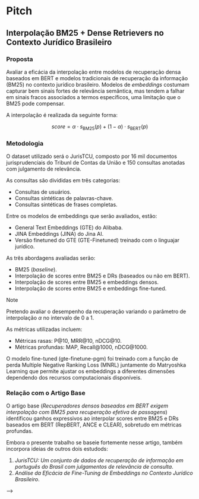 # Pitch

## Interpolação BM25 + Dense Retrievers no Contexto Jurídico Brasileiro

<!--### O Problema-->
<!--Modelos de recuperação densa baseados em BERT revolucionaram a recuperação de informação,-->
<!--mas pesquisas recentes (Wang et al., 2021) mostram que eles **necessitam-->
<!--interpolação com BM25** para serem eficazes. Enquanto capturam bem sinais-->
<!--fortes de relevância semântica, falham em sinais fracos. Será que isso se confirma no-->
<!--domínio jurídico brasileiro, especialmente com modelos especializados via-->
<!--fine-tuning?-->

### Proposta

Avaliar a eficácia da interpolação entre modelos de recuperação densa baseados
em BERT e modelos tradicionais de recuperação da informação (BM25) no contexto
jurídico brasileiro. Modelos de _embeddings_ costumam capturar bem sinais fortes
de relevância semântica, mas tendem a falhar em sinais fracos associados a
termos específicos, uma limitação que o BM25 pode compensar.

A interpolação é realizada da seguinte forma:

$$
score = \alpha \cdot s_{\text{BM25}} (p) + (1 - \alpha) \cdot s_{\text{BERT}} (p)
$$

### Metodologia

O dataset utilizado será o JurisTCU, composto por 16 mil documentos
jurisprudenciais do Tribunl de Contas da União e 150 consultas anotadas com
julgamento de relevância.

As consultas são divididas em três categorias:

- Consultas de usuários.
- Consultas sintéticas de palavras-chave.
- Consultas sintéticas de frases completas.

Entre os modelos de embeddings que serão avaliados, estão:

- General Text Embeddings (GTE) do Alibaba.
- JINA Embeddings (JINA) do Jina AI.
- Versão finetuned do GTE (GTE-Finetuned) treinado com o linguajar jurídico.

As três abordagens avaliadas serão:

- BM25 (_baseline_).
- Interpolação de scores entre BM25 e DRs (baseados ou não em BERT).
- Interpolação de scores entre BM25 e embeddings densos.
- Interpolação de scores entre BM25 e embeddings fine-tuned.

> [!NOTE]
> Pretendo avaliar o desempenho da recuperação variando o parâmetro de
> interpolação $\alpha$ no intervalo de 0 a 1.

As métricas utilizadas incluem:

- Métricas rasas: P@10, MRR@10, nDCG@10.
- Métricas profundas: MAP, Recall@1000, nDCG@1000.

O modelo fine-tuned (gte-finetune-pgm) foi treinado com a função de perda
Multiple Negative Ranking Loss (MNRL) juntamente do Matryoshka Learning que
permite ajustar os embeddings a diferentes dimensões dependendo dos recursos
computacionais disponíveis.

### Relação com o Artigo Base

O artigo base (_Recuperadores densos baseados em BERT exigem interpolação com
BM25 para recuperação efetiva de passagens_) identificou ganhos expressivos ao
interpolar scores entre BM25 e DRs baseados em BERT (RepBERT, ANCE e CLEAR),
sobretudo em métricas profundas.

Embora o presente trabalho se baseie fortemente nesse artigo, também incorpora ideias de outros dois estudods:

1. _JurisTCU: Um conjunto de dados de recuperação de informação em português do Brasil com julgamentos de relevância de consulta_.
2. _Análise da Eficácia de Fine-Tuning de Embeddings no Contexto Jurídico Brasileiro_.

<!--### Resultados Esperados-->
<!--Baseado em experimentos preliminares:-->
<!--- **23-28%** de ganho em nDCG@20 com fine-tuning de domínio-->
<!--- **70%** de melhoria com embeddings OpenAI em queries curtas-->
<!--- **45%+** de ganho com document expansion em queries keyword-->
<!--- Embeddings de **256 dimensões** mantêm ~95% da performance de 768d-->
<!--### Contribuições-->
<!--1. Primeiro estudo de interpolação BM25+DRs para **português jurídico**-->
<!--2. Avaliação de **fine-tuning de domínio** na capacidade de interpolação-->
<!--3. Análise do trade-off **qualidade vs. custo** via Matryoshka embeddings-->
<!--4. Benchmark com **tipos variados de queries** (reais, sintéticas keyword, question-based)-->-->